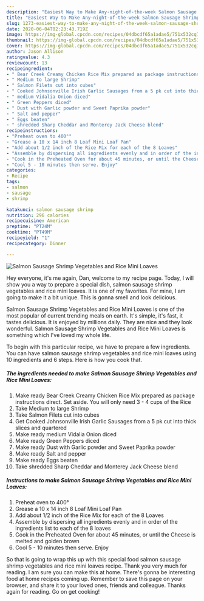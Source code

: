 ```yaml
---
description: "Easiest Way to Make Any-night-of-the-week Salmon Sausage Shrimp Vegetables and Rice Mini Loaves"
title: "Easiest Way to Make Any-night-of-the-week Salmon Sausage Shrimp Vegetables and Rice Mini Loaves"
slug: 1273-easiest-way-to-make-any-night-of-the-week-salmon-sausage-shrimp-vegetables-and-rice-mini-loaves
date: 2020-06-04T02:23:43.719Z
image: https://img-global.cpcdn.com/recipes/04dbcdf65a1adae5/751x532cq70/salmon-sausage-shrimp-vegetables-and-rice-mini-loaves-recipe-main-photo.jpg
thumbnail: https://img-global.cpcdn.com/recipes/04dbcdf65a1adae5/751x532cq70/salmon-sausage-shrimp-vegetables-and-rice-mini-loaves-recipe-main-photo.jpg
cover: https://img-global.cpcdn.com/recipes/04dbcdf65a1adae5/751x532cq70/salmon-sausage-shrimp-vegetables-and-rice-mini-loaves-recipe-main-photo.jpg
author: Jason Allison
ratingvalue: 4.3
reviewcount: 13
recipeingredient:
- " Bear Creek Creamy Chicken Rice Mix prepared as package instructions direct Set aside You will only need 3  4 cups of the Rice"
- " Medium to large Shrimp"
- " Salmon Filets cut into cubes"
- " Cooked Johnsonville Irish Garlic Sausages from a 5 pk cut into thick slices and quartered"
- " medium Vidalia Onion diced"
- " Green Peppers diced"
- " Dust with Garlic powder and Sweet Paprika powder"
- " Salt and pepper"
- " Eggs beaten"
- " shredded Sharp Cheddar and Monterey Jack Cheese blend"
recipeinstructions:
- "Preheat oven to 400°"
- "Grease a 10 x 14 inch 8 Loaf Mini Loaf Pan"
- "Add about 1/2 inch of the Rice Mix for each of the 8 Loaves"
- "Assemble by dispersing all ingredients evenly and in order of the ingredients list to each of the 8 loaves"
- "Cook in the Preheated Oven for about 45 minutes, or until the Cheese is melted and golden brown"
- "Cool 5 - 10 minutes then serve. Enjoy"
categories:
- Recipe
tags:
- salmon
- sausage
- shrimp

katakunci: salmon sausage shrimp 
nutrition: 296 calories
recipecuisine: American
preptime: "PT24M"
cooktime: "PT49M"
recipeyield: "1"
recipecategory: Dinner

---
```



![Salmon Sausage Shrimp Vegetables and Rice Mini Loaves](https://img-global.cpcdn.com/recipes/04dbcdf65a1adae5/751x532cq70/salmon-sausage-shrimp-vegetables-and-rice-mini-loaves-recipe-main-photo.jpg)

Hey everyone, it's me again, Dan, welcome to my recipe page. Today, I will show you a way to prepare a special dish, salmon sausage shrimp vegetables and rice mini loaves. It is one of my favorites. For mine, I am going to make it a bit unique. This is gonna smell and look delicious.

Salmon Sausage Shrimp Vegetables and Rice Mini Loaves is one of the most popular of current trending meals on earth. It's simple, it's fast, it tastes delicious. It is enjoyed by millions daily. They are nice and they look wonderful. Salmon Sausage Shrimp Vegetables and Rice Mini Loaves is something which I've loved my whole life.




To begin with this particular recipe, we have to prepare a few ingredients. You can have salmon sausage shrimp vegetables and rice mini loaves using 10 ingredients and 6 steps. Here is how you cook that.

<!--inarticleads1-->

##### The ingredients needed to make Salmon Sausage Shrimp Vegetables and Rice Mini Loaves:

1. Make ready  Bear Creek Creamy Chicken Rice Mix prepared as package instructions direct. Set aside. You will only need 3 - 4 cups of the Rice
1. Take  Medium to large Shrimp
1. Take  Salmon Filets cut into cubes
1. Get  Cooked Johnsonville Irish Garlic Sausages from a 5 pk cut into thick slices and quartered
1. Make ready  medium Vidalia Onion diced
1. Make ready  Green Peppers diced
1. Make ready  Dust with Garlic powder and Sweet Paprika powder
1. Make ready  Salt and pepper
1. Make ready  Eggs beaten
1. Take  shredded Sharp Cheddar and Monterey Jack Cheese blend




<!--inarticleads2-->

##### Instructions to make Salmon Sausage Shrimp Vegetables and Rice Mini Loaves:

1. Preheat oven to 400°
1. Grease a 10 x 14 inch 8 Loaf Mini Loaf Pan
1. Add about 1/2 inch of the Rice Mix for each of the 8 Loaves
1. Assemble by dispersing all ingredients evenly and in order of the ingredients list to each of the 8 loaves
1. Cook in the Preheated Oven for about 45 minutes, or until the Cheese is melted and golden brown
1. Cool 5 - 10 minutes then serve. Enjoy




So that is going to wrap this up with this special food salmon sausage shrimp vegetables and rice mini loaves recipe. Thank you very much for reading. I am sure you can make this at home. There's gonna be interesting food at home recipes coming up. Remember to save this page on your browser, and share it to your loved ones, friends and colleague. Thanks again for reading. Go on get cooking!
